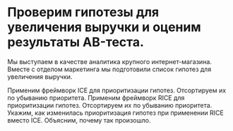 # Проверим гипотезы для увеличения выручки и оценим результаты AB-теста.

Мы выступаем в качестве аналитика крупного интернет-магазина. Вместе с отделом маркетинга мы подготовили список гипотез для увеличения выручки.

Применим фреймворк ICE для приоритизации гипотез. Отсортируем их по убыванию приоритета. Применим фреймворк RICE для приоритизации гипотез. Отсортируем их по убыванию приоритета. Укажим, как изменилась приоритизация гипотез при применении RICE вместо ICE. Объясним, почему так произошло.
